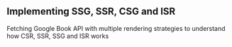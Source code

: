 ## Implementing SSG, SSR, CSG and ISR

Fetching Google Book API with multiple rendering strategies to understand how CSR, SSR, SSG and ISR works